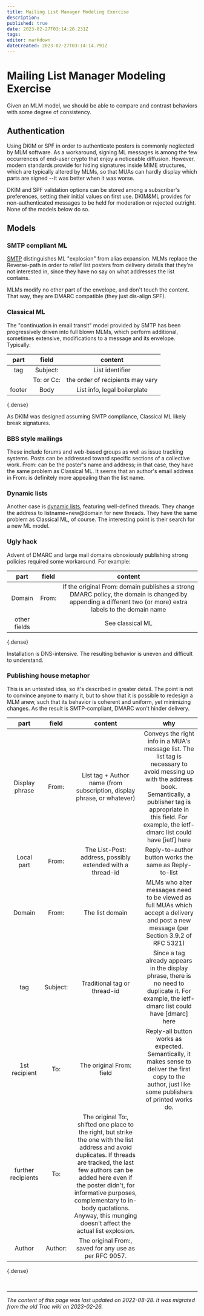```yaml
---
title: Mailing List Manager Modeling Exercise
description: 
published: true
date: 2023-02-27T03:14:20.231Z
tags: 
editor: markdown
dateCreated: 2023-02-27T03:14:14.791Z
---
```


# Mailing List Manager Modeling Exercise

Given an MLM model, we should be able to compare and contrast behaviors with some degree of consistency.

## Authentication

Using DKIM or SPF in order to authenticate posters is commonly neglected by MLM software. As a workaround, signing ML messages is among the few occurrences of end-user crypto that enjoy a noticeable diffusion. However, modern standards provide for hiding signatures inside MIME structures, which are typically altered by MLMs, so that MUAs can hardly display which parts are signed --it was better when it was worse.

DKIM and SPF validation options can be stored among a subscriber's preferences, setting their initial values on first use. ​DKIM&ML provides for non-authenticated messages to be held for moderation or rejected outright. None of the models below do so.

## Models
### SMTP compliant ML

[SMTP](http://tools.ietf.org/html/rfc5321#section-3.9) distinguishes ML "explosion" from alias expansion. MLMs replace the Reverse-path in order to relief list posters from delivery details that they're not interested in, since they have no say on what addresses the list contains.

MLMs modify no other part of the envelope, and don't touch the content. That way, they are DMARC compatible (they just dis-align SPF).
### Classical ML

The "continuation in email transit" model provided by SMTP has been progressively driven into full blown MLMs, which perform additional, sometimes extensive, modifications to a message and its envelope. Typically:

|   part   |     field    |               content               |
|:--------:|:------------:|:-----------------------------------:|
|  tag     |  Subject:    |  List identifier                    |
|          |  To: or Cc:  |  the order of recipients may vary   |
|  footer  |  Body        |  List info, legal boilerplate       |
{.dense}

As DKIM was designed assuming SMTP compliance, Classical ML likely break signatures.
### BBS style mailings

These include forums and web-based groups as well as issue tracking systems. Posts can be addressed toward specific sections of a collective work. From: can be the poster's name and address; in that case, they have the same problem as Classical ML. It seems that an author's email address in From: is definitely more appealing than the list name.

### Dynamic lists

Another case is [dynamic lists](http://systers.org/wiki/doku.php/good_to_know), featuring well-defined threads. They change the address to listname+new@domain for new threads. They have the same problem as Classical ML, of course. The interesting point is their search for a new ML model.
### Ugly hack

Advent of DMARC and large mail domains obnoxiously publishing strong policies required some workaround. For example:

|      part      |  field  |                                                                             content                                                                             |
|:--------------:|:-------:|:---------------------------------------------------------------------------------------------------------------------------------------------------------------:|
|  Domain        |  From:  |  If the original From:  domain publishes a strong DMARC policy, the domain is changed by  appending a different two (or more) extra labels to the domain name   |
|  other fields  |         |  See classical ML                                                                                                                                               |
{.dense}

Installation is DNS-intensive. The resulting behavior is uneven and difficult to understand.
### Publishing house metaphor

This is an untested idea, so it's described in greater detail. The point is not to convince anyone to marry it, but to show that it is possible to redesign a MLM anew, such that its behavior is coherent and uniform, yet minimizing changes. As the result is SMTP-compliant, DMARC won't hinder delivery.


|         part         |    field   |                                                                                                                                                                       content                                                                                                                                                                      |                                                                                                                        why                                                                                                                         |
|:--------------------:|:----------:|:--------------------------------------------------------------------------------------------------------------------------------------------------------------------------------------------------------------------------------------------------------------------------------------------------------------------------------------------------:|:--------------------------------------------------------------------------------------------------------------------------------------------------------------------------------------------------------------------------------------------------:|
|  Display phrase      |  From:     |  List tag + Author name (from subscription, display phrase, or whatever)                                                                                                                                                                                                                                                                           |   Conveys the right info in a MUA's message list.  The list tag is  necessary to avoid messing up with the address book.  Semantically, a  publisher tag is appropriate in this field.  For example, the ietf-dmarc  list could have [ietf] here   |
|  Local part          |  From:     |  The List-Post: address, possibly extended with a thread-id                                                                                                                                                                                                                                                                                        |  Reply-to-author button works the same as Reply-to-list                                                                                                                                                                                            |
|  Domain              |  From:     |  The list domain                                                                                                                                                                                                                                                                                                                                   |  MLMs who alter messages need to be viewed as full MUAs which accept a delivery and post a new message (per Section 3.9.2 of RFC 5321)                                                                                                             |
|  tag                 |  Subject:  |  Traditional tag or thread-id                                                                                                                                                                                                                                                                                                                      |   Since a tag already appears in the display phrase, there is no need to  duplicate it.  For example, the ietf-dmarc list could have [dmarc] here                                                                                                  |
|  1st recipient       |  To:       |  The original From: field                                                                                                                                                                                                                                                                                                                          |  Reply-all  button works as expected.  Semantically, it makes sense to deliver the  first copy to the author, just like some publishers of printed works do.                                                                                       |
|  further recipients  |  To:       |  The original To:,  shifted one place to the right, but strike the one with the list  address and avoid duplicates.  If threads are tracked, the last few  authors can be added here even if the poster didn't, for informative  purposes, complementary to in-body quotations.  Anyway, this munging  doesn't affect the actual list explosion.   |                                                                                                                                                                                                                                                    |
|  Author              |  Author:   |  The original From:, saved for any use as per RFC 9057.                                                                                                                                                                                                                                                                                            |                                                                                                                                                                                                                                                    |
{.dense}


&nbsp;
&nbsp;
&nbsp;

---

*The content of this page was last updated on 2022-08-28. It was migrated from the old Trac wiki on 2023-02-26.*